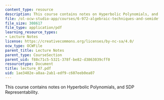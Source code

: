 ```yaml
---
content_type: resource
description: This course contains notes on Hyperbolic Polynomials, and SDP Representability.
file: /ol-ocw-studio-app/courses/6-972-algebraic-techniques-and-semidefinite-optimization-spring-2006/1ae3402ea8aa2ab1edf9c607eeb0ea07_lecture_07.pdf
file_size: 308617
file_type: application/pdf
learning_resource_types:
- Lecture Notes
license: https://creativecommons.org/licenses/by-nc-sa/4.0/
ocw_type: OCWFile
parent_title: Lecture Notes
parent_type: CourseSection
parent_uid: f88c71c5-5321-378f-be82-d3863039cff0
resourcetype: Document
title: lecture_07.pdf
uid: 1ae3402e-a8aa-2ab1-edf9-c607eeb0ea07
---
```

This course contains notes on Hyperbolic Polynomials, and SDP Representability.